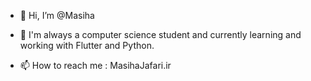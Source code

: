 - 👋 Hi, I’m @Masiha
<!-- - 👀 I’m interested in ... -->
- 🌱 I'm always a computer science student and currently learning and working with Flutter and Python.
<!-- - 💞️ I’m looking to collaborate on ... -->
- 📫 How to reach me : MasihaJafari.ir

<!---
Masiha/Masiha is a ✨ special ✨ repository because its `README.md` (this file) appears on your GitHub profile.
You can click the Preview link to take a look at your changes.
--->

